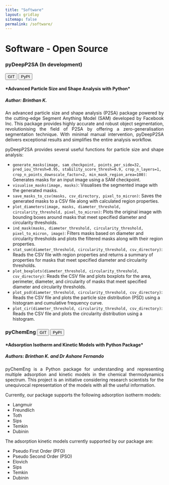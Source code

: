 ```yaml
---
title: "Software"
layout: gridlay
sitemap: false
permalink: /software/
---
```


# Software - Open Source 

<div class="rowl1">
<div class="row align-items-end">
<div class="col-md-12 col-sm-12">
<h3>pyDeepP2SA (In development)

<a href="https://github.com/BrinthanK/pyDeepP2SA" target="_blank"><button class="btn btn-info btn-sm">GIT</button></a>
<a href="https://pypi.org/project/pyDeepP2SA/" target="_blank"><button class="btn btn-danger btn-sm">PyPI</button></a> </h3>

<h4>
*Advanced Particle Size and Shape Analysis with Python*
</h4>
<h5>
<b>Author:</b>
<i>Brinthan K.</i></h5>


<div style="text-align:justify">

An advanced particle size and shape analysis (P2SA) package powered by the cutting-edge Segment Anything Model (SAM) developed by Facebook Inc. This package provides highly accurate and robust object segmentation, revolutionising the field of P2SA by offering a zero-generalisation segmentation technique. With minimal manual intervention, pyDeepP2SA delivers exceptional results and simplifies the entire analysis workflow.  

pyDeepP2SA provides several useful functions for particle size and shape analysis:
</div>

<div style="text-align:left">


- `generate_masks(image, sam_checkpoint, points_per_side=32, pred_iou_thresh=0.95, stability_score_thresh=0.9, crop_n_layers=1, crop_n_points_downscale_factor=2, min_mask_region_area=100)`: Generates masks for an input image using a SAM checkpoint.
- `visualise_masks(image, masks)`: Visualises the segmented image with the generated masks.
- `save_masks_to_csv(masks, csv_directory, pixel_to_micron)`: Saves the generated masks to a CSV file along with calculated region properties.
- `plot_diameters(image, masks, diameter_threshold, circularity_threshold, pixel_to_micron)`: Plots the original image with bounding boxes around masks that meet specified diameter and circularity thresholds.
- `ind_mask(masks, diameter_threshold, circularity_threshold, pixel_to_micron, image)`: Filters masks based on diameter and circularity thresholds and plots the filtered masks along with their region properties.
- `stat_sum(diameter_threshold, circularity_threshold, csv_directory)`: Reads the CSV file with region properties and returns a summary of properties for masks that meet specified diameter and circularity thresholds.
- `plot_boxplots(diameter_threshold, circularity_threshold, csv_directory)`: Reads the CSV file and plots boxplots for the area, perimeter, diameter, and circularity of masks that meet specified diameter and circularity thresholds.
- `plot_psd(diameter_threshold, circularity_threshold, csv_directory)`: Reads the CSV file and plots the particle size distribution (PSD) using a histogram and cumulative frequency curve.
- `plot_cir(diameter_threshold, circularity_threshold, csv_directory)`: Reads the CSV file and plots the circularity distribution using a histogram.

</div>
</div>
</div>
</div>

<div class="rowl1">
<div class="row align-items-end">
<div class="col-md-12 col-sm-12">
<h3>pyChemEng
<a href="https://github.com/Ashane-F/pyChemEng" target="_blank"><button class="btn btn-info btn-sm">GIT</button></a>
<a href="https://pypi.org/project/pyChemEng/" target="_blank"><button class="btn btn-danger btn-sm">PyPI</button></a> </h3>

<h4>
*Adsorption Isotherm and Kinetic Models with Python Package* </h4>
<h5>
<b>Authors:</b>
<i>Brinthan K. and Dr Ashane Fernando</i></h5>


<div style="text-align:justify">

pyChemEng is a Python package for understanding and representing multiple adsorption and kinetic models in the chemical thermodynamics spectrum. This project is an initiative considering research scientists for the unequivocal representation of the models with all the useful information.

Currently, our package supports the following adsorption isotherm models:

- Langmuir
- Freundlich
- Toth
- Sips
- Temkin
- Dubinin

The adsorption kinetic models currently supported by our package are:

- Pseudo First Order (PFO)
- Pseudo Second Order (PSO)
- Elovich
- Sips
- Temkin
- Dubinin

</div>
</div>
</div>
</div>